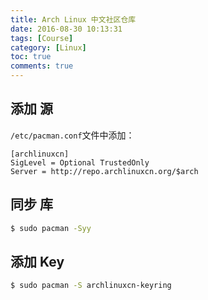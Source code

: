 ```yaml
---
title: Arch Linux 中文社区仓库
date: 2016-08-30 10:13:31
tags: [Course]
category: [Linux]
toc: true
comments: true
---
```

## 添加 源
`/etc/pacman.conf`文件中添加：
```
[archlinuxcn]
SigLevel = Optional TrustedOnly
Server = http://repo.archlinuxcn.org/$arch
```
<!--more-->
## 同步 库
```bash
$ sudo pacman -Syy
```
## 添加 Key
```bash
$ sudo pacman -S archlinuxcn-keyring
```


